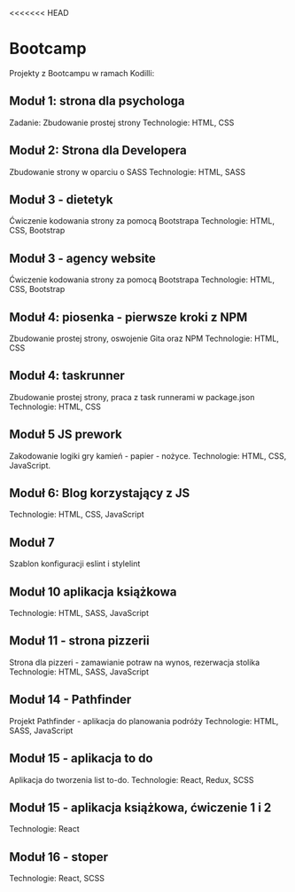 <<<<<<< HEAD

# Bootcamp

Projekty z Bootcampu w ramach Kodilli:

## Moduł 1: strona dla psychologa

Zadanie: Zbudowanie prostej strony
Technologie: HTML, CSS

## Moduł 2: Strona dla Developera

Zbudowanie strony w oparciu o SASS
Technologie: HTML, SASS

## Moduł 3 - dietetyk

Ćwiczenie kodowania strony za pomocą Bootstrapa
Technologie: HTML, CSS, Bootstrap

## Moduł 3 - agency website

Ćwiczenie kodowania strony za pomocą Bootstrapa
Technologie: HTML, CSS, Bootstrap

## Moduł 4: piosenka - pierwsze kroki z NPM

Zbudowanie prostej strony, oswojenie Gita oraz NPM
Technologie: HTML, CSS

## Moduł 4: taskrunner

Zbudowanie prostej strony, praca z task runnerami w package.json
Technologie: HTML, CSS

## Moduł 5 JS prework

Zakodowanie logiki gry kamień - papier - nożyce.
Technologie: HTML, CSS, JavaScript.

## Moduł 6: Blog korzystający z JS

Technologie: HTML, CSS, JavaScript

## Moduł 7

Szablon konfiguracji eslint i stylelint

## Moduł 10 aplikacja książkowa

Technologie: HTML, SASS, JavaScript

## Moduł 11 - strona pizzerii

Strona dla pizzeri - zamawianie potraw na wynos, rezerwacja stolika
Technologie: HTML, SASS, JavaScript

## Moduł 14 - Pathfinder

Projekt Pathfinder - aplikacja do planowania podróży
Technologie: HTML, SASS, JavaScript

## Moduł 15 - aplikacja to do

Aplikacja do tworzenia list to-do.
Technologie: React, Redux, SCSS

## Moduł 15 - aplikacja książkowa, ćwiczenie 1 i 2

Technologie: React

## Moduł 16 - stoper

Technologie: React, SCSS
